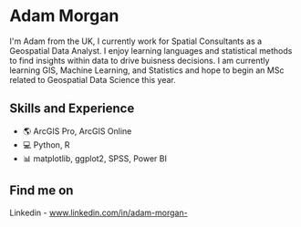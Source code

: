 # Adam Morgan
I'm Adam from the UK, I currently work for Spatial Consultants as a Geospatial Data Analyst. I enjoy learning languages and statistical methods to find insights within data to drive buisness decisions. I am currently learning GIS, Machine Learning, and Statistics and hope to begin an MSc related to Geospatial Data Science this year.  

## Skills and Experience
* 🌎 ArcGIS Pro, ArcGIS Online
* 💻 Python, R
* 📊 matplotlib, ggplot2, SPSS, Power BI

## Find me on
Linkedin - www.linkedin.com/in/adam-morgan-
